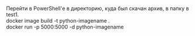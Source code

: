 Перейти в PowerShell'е в директорию, куда был скачан архив, в папку в test1.  
docker image build -t python-imagename .  
docker run -p 5000:5000 -d python-imagename  
